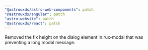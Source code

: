 ```yaml
---
"@astrouxds/astro-web-components": patch
"@astrouxds/angular": patch
"astro-website": patch
"@astrouxds/react": patch
---
```


Removed the fix height on the dialog element in rux-modal that was preventing a long modal message.
